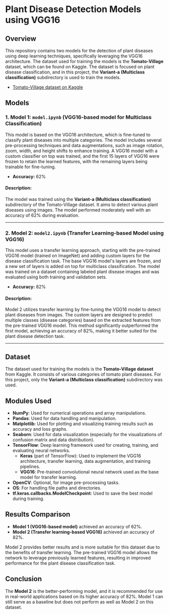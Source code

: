 # Plant Disease Detection Models using VGG16

## Overview
This repository contains two models for the detection of plant diseases using deep learning techniques, specifically leveraging the VGG16 architecture. The dataset used for training the models is the **Tomato-Village** dataset, which can be found on Kaggle. The dataset is focused on plant disease classification, and in this project, the **Variant-a (Multiclass classification)** subdirectory is used to train the models.

- [Tomato-Village dataset on Kaggle](https://www.kaggle.com/datasets/puneet6060/intel-image-classification)

## Models

### 1. **Model 1: `model.ipynb` (VGG16-based model for Multiclass Classification)**
This model is based on the VGG16 architecture, which is fine-tuned to classify plant diseases into multiple categories. The model includes several pre-processing techniques and data augmentations, such as image rotation, zoom, width, and height shifts to enhance training. A VGG16 model with a custom classifier on top was trained, and the first 15 layers of VGG16 were frozen to retain the learned features, with the remaining layers being trainable for fine-tuning.

- **Accuracy:** 62%

#### Description:
The model was trained using the **Variant-a (Multiclass classification)** subdirectory of the Tomato-Village dataset. It aims to detect various plant diseases using images. The model performed moderately well with an accuracy of 62% during evaluation.

---

### 2. **Model 2: `model2.ipynb` (Transfer Learning-based Model using VGG16)**
This model uses a transfer learning approach, starting with the pre-trained VGG16 model (trained on ImageNet) and adding custom layers for the disease classification task. The base VGG16 model's layers are frozen, and a new set of layers is added on top for multiclass classification. The model was trained on a dataset containing labeled plant disease images and was evaluated using both training and validation sets.

- **Accuracy:** 82%

#### Description:
Model 2 utilizes transfer learning by fine-tuning the VGG16 model to detect plant diseases from images. The custom layers are designed to predict multiple classes (disease categories) based on the extracted features from the pre-trained VGG16 model. This method significantly outperformed the first model, achieving an accuracy of 82%, making it better suited for the plant disease detection task.

---

## Dataset
The dataset used for training the models is the **Tomato-Village dataset** from Kaggle. It consists of various categories of tomato plant diseases. For this project, only the **Variant-a (Multiclass classification)** subdirectory was used.

## Modules Used

- **NumPy**: Used for numerical operations and array manipulations.
- **Pandas**: Used for data handling and manipulation.
- **Matplotlib**: Used for plotting and visualizing training results such as accuracy and loss graphs.
- **Seaborn**: Used for data visualization (especially for the visualizations of confusion matrix and data distribution).
- **TensorFlow**: Deep learning framework used for creating, training, and evaluating neural networks.
  - **Keras** (part of TensorFlow): Used to implement the VGG16 architecture, transfer learning, data augmentation, and training pipelines.
  - **VGG16**: Pre-trained convolutional neural network used as the base model for transfer learning.
- **OpenCV**: Optional, for image pre-processing tasks.
- **OS**: For handling file paths and directories.
- **tf.keras.callbacks.ModelCheckpoint**: Used to save the best model during training.

## Results Comparison

- **Model 1 (VGG16-based model)** achieved an accuracy of 62%.
- **Model 2 (Transfer learning-based VGG16)** achieved an accuracy of 82%.

Model 2 provides better results and is more suitable for this dataset due to the benefits of transfer learning. The pre-trained VGG16 model allows the network to leverage previously learned features, resulting in improved performance for the plant disease classification task.

## Conclusion
The **Model 2** is the better-performing model, and it is recommended for use in real-world applications based on its higher accuracy of 82%. Model 1 can still serve as a baseline but does not perform as well as Model 2 on this dataset.

